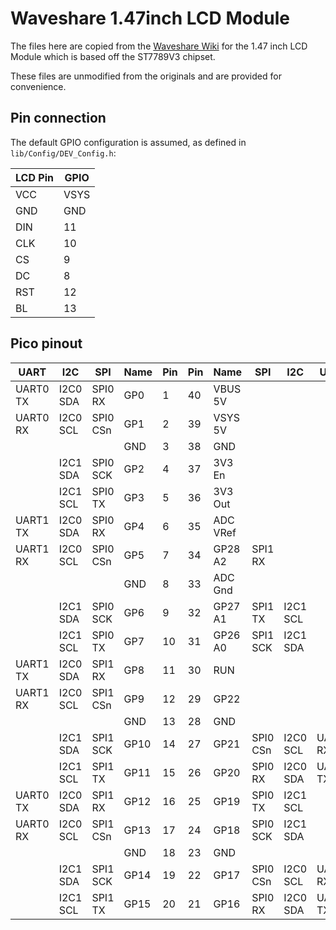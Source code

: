 # Waveshare 1.47inch LCD Module

The files here are copied from the [Waveshare Wiki](https://www.waveshare.com/wiki/1.47inch_LCD_Module) for the 1.47 inch LCD Module which is based off the ST7789V3 chipset.

These files are unmodified from the originals and are provided for convenience.

## Pin connection

The default GPIO configuration is assumed, as defined in `lib/Config/DEV_Config.h`:

| LCD Pin | GPIO    |
|---------|---------|
| VCC     | VSYS    |
| GND     | GND     |
| DIN     | 11      |
| CLK     | 10      |
| CS      | 9       |
| DC      | 8       |
| RST     | 12      |
| BL      | 13      |

## Pico pinout

| UART     | I2C       | SPI      | Name | Pin | Pin | Name      | SPI        | I2C        | UART       |
| ---------|-----------|----------|------|-----|-----|-----------|------------|------------|------------|
| UART0 TX | I2C0 SDA  | SPI0 RX  | GP0  | 1   | 40  | VBUS 5V   |            |            |            |
| UART0 RX | I2C0 SCL  | SPI0 CSn | GP1  | 2   | 39  | VSYS 5V   |            |            |            |
|          |           |          | GND  | 3   | 38  | GND       |            |            |            |
|          | I2C1 SDA  | SPI0 SCK | GP2  | 4   | 37  | 3V3 En    |            |            |            |
|          | I2C1 SCL  | SPI0 TX  | GP3  | 5   | 36  | 3V3 Out   |            |            |            |
| UART1 TX | I2C0 SDA  | SPI0 RX  | GP4  | 6   | 35  | ADC VRef  |            |            |            |
| UART1 RX | I2C0 SCL  | SPI0 CSn | GP5  | 7   | 34  | GP28 A2   | SPI1 RX    |            |            |
|          |           |          | GND  | 8   | 33  | ADC Gnd   |            |            |            |
|          | I2C1 SDA  | SPI0 SCK | GP6  | 9   | 32  | GP27 A1   | SPI1 TX    | I2C1 SCL   |            |
|          | I2C1 SCL  | SPI0 TX  | GP7  | 10  | 31  | GP26 A0   | SPI1 SCK   | I2C1 SDA   |            |
| UART1 TX | I2C0 SDA  | SPI1 RX  | GP8  | 11  | 30  | RUN       |            |            |            |
| UART1 RX | I2C0 SCL  | SPI1 CSn | GP9  | 12  | 29  | GP22      |            |            |            |
|          |           |          | GND  | 13  | 28  | GND       |            |            |            |
|          | I2C1 SDA  | SPI1 SCK | GP10 | 14  | 27  | GP21      | SPI0 CSn   | I2C0 SCL   | UART1 RX   |
|          | I2C1 SCL  | SPI1 TX  | GP11 | 15  | 26  | GP20      | SPI0 RX    | I2C0 SDA   | UART1 TX   |
| UART0 TX | I2C0 SDA  | SPI1 RX  | GP12 | 16  | 25  | GP19      | SPI0 TX    | I2C1 SCL   |            |
| UART0 RX | I2C0 SCL  | SPI1 CSn | GP13 | 17  | 24  | GP18      | SPI0 SCK   | I2C1 SDA   |            |
|          |           |          | GND  | 18  | 23  | GND       |            |            |            |
|          | I2C1 SDA  | SPI1 SCK | GP14 | 19  | 22  | GP17      | SPI0 CSn   | I2C0 SCL   | UART0 RX   |
|          | I2C1 SCL  | SPI1 TX  | GP15 | 20  | 21  | GP16      | SPI0 RX    | I2C0 SDA   | UART0 TX   |
